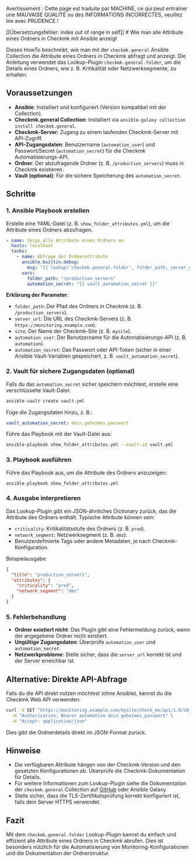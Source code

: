 Avertissement : Cette page est traduite par MACHINE, ce qui peut entraîner une MAUVAISE QUALITÉ ou des INFORMATIONS INCORRECTES, veuillez lire avec PRUDENCE !

[[Übersetzungsfehler: index out of range in self]] # Wie man alle Attribute eines Ordners in Checkmk mit Ansible anzeigt

Dieses HowTo beschreibt, wie man mit der `checkmk.general` Ansible Collection die Attribute eines Ordners in Checkmk abfragt und anzeigt. Die Anleitung verwendet das Lookup-Plugin `checkmk.general.folder`, um die Details eines Ordners, wie z. B. Kritikalität oder Netzwerksegmente, zu erhalten.

## Voraussetzungen
- **Ansible**: Installiert und konfiguriert (Version kompatibel mit der Collection).
- **Checkmk.general Collection**: Installiert via `ansible-galaxy collection install checkmk.general`.
- **Checkmk-Server**: Zugang zu einem laufenden Checkmk-Server mit API-Zugriff.
- **API-Zugangsdaten**: Benutzername (`automation_user`) und Passwort/Secret (`automation_secret`) für die Checkmk Automatisierungs-API.
- **Ordner**: Der abzufragende Ordner (z. B. `/production_servers`) muss in Checkmk existieren.
- **Vault (optional)**: Für die sichere Speicherung des `automation_secret`.

## Schritte

### 1. Ansible Playbook erstellen
Erstelle eine YAML-Datei (z. B. `show_folder_attributes.yml`), um die Attribute eines Ordners abzufragen.

```yaml
- name: Zeige alle Attribute eines Ordners an
  hosts: localhost
  tasks:
    - name: Abfrage der Ordnerattribute
      ansible.builtin.debug:
        msg: "{{ lookup('checkmk.general.folder', folder_path, server_url='https://monitoring.example.com', site='mysite', automation_user='automation', automation_secret=automation_secret) }}"
      vars:
        folder_path: "/production_servers"
        automation_secret: "{{ vault_automation_secret }}"
```

**Erklärung der Parameter**:
- `folder_path`: Der Pfad des Ordners in Checkmk (z. B. `/production_servers`).
- `server_url`: Die URL des Checkmk-Servers (z. B. `https://monitoring.example.com`).
- `site`: Der Name der Checkmk-Site (z. B. `mysite`).
- `automation_user`: Der Benutzername für die Automatisierungs-API (z. B. `automation`).
- `automation_secret`: Das Passwort oder API-Token (sicher in einer Ansible Vault-Variablen gespeichert, z. B. `vault_automation_secret`).

### 2. Vault für sichere Zugangsdaten (optional)
Falls du das `automation_secret` sicher speichern möchtest, erstelle eine verschlüsselte Vault-Datei:

```bash
ansible-vault create vault.yml
```

Füge die Zugangsdaten hinzu, z. B.:
```yaml
vault_automation_secret: dein_geheimes_passwort
```

Führe das Playbook mit der Vault-Datei aus:
```bash
ansible-playbook show_folder_attributes.yml --vault-id vault.yml
```

### 3. Playbook ausführen
Führe das Playbook aus, um die Attribute des Ordners anzuzeigen:
```bash
ansible-playbook show_folder_attributes.yml
```

### 4. Ausgabe interpretieren
Das Lookup-Plugin gibt ein JSON-ähnliches Dictionary zurück, das die Attribute des Ordners enthält. Typische Attribute können sein:
- `criticality`: Kritikalitätsstufe des Ordners (z. B. `prod`).
- `network_segment`: Netzwerksegment (z. B. `dmz`).
- Benutzerdefinierte Tags oder andere Metadaten, je nach Checkmk-Konfiguration.

Beispielausgabe:
```json
{
  "title": "production_servers",
  "attributes": {
    "criticality": "prod",
    "network_segment": "dmz"
  }
}
```

### 5. Fehlerbehandlung
- **Ordner existiert nicht**: Das Plugin gibt eine Fehlermeldung zurück, wenn der angegebene Ordner nicht existiert.
- **Ungültige Zugangsdaten**: Überprüfe `automation_user` und `automation_secret`.
- **Netzwerkprobleme**: Stelle sicher, dass die `server_url` korrekt ist und der Server erreichbar ist.

## Alternative: Direkte API-Abfrage
Falls du die API direkt nutzen möchtest (ohne Ansible), kannst du die Checkmk Web API verwenden:
```bash
curl -X GET "https://monitoring.example.com/mysite/check_mk/api/1.0/objects/folder_config/production_servers" \
  -H "Authorization: Bearer automation dein_geheimes_passwort" \
  -H "Accept: application/json"
```

Dies gibt die Ordnerdetails direkt im JSON-Format zurück.

## Hinweise
- Die verfügbaren Attribute hängen von der Checkmk-Version und den gesetzten Konfigurationen ab. Überprüfe die Checkmk-Dokumentation für Details.
- Für weitere Informationen zum Lookup-Plugin siehe die Dokumentation der `checkmk.general` Collection auf [GitHub](https://github.com/Checkmk/ansible-collection-checkmk.general) oder Ansible Galaxy.
- Stelle sicher, dass die TLS-Zertifikatsprüfung korrekt konfiguriert ist, falls dein Server HTTPS verwendet.

## Fazit
Mit dem `checkmk.general.folder` Lookup-Plugin kannst du einfach und effizient alle Attribute eines Ordners in Checkmk abrufen. Dies ist besonders nützlich für die Automatisierung von Monitoring-Konfigurationen und die Dokumentation der Ordnerstruktur.
